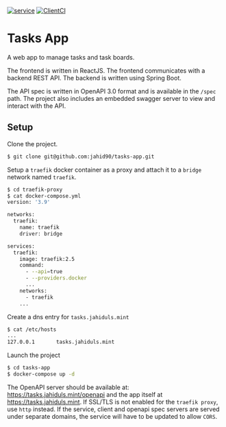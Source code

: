 [![service](https://github.com/jahid90/tasks-app/actions/workflows/service.yml/badge.svg)](https://github.com/jahid90/tasks-app/actions/workflows/service.yml)
[![ClientCI](https://github.com/jahid90/tasks-app/actions/workflows/client.yml/badge.svg)](https://github.com/jahid90/tasks-app/actions/workflows/client.yml)

# Tasks App

A web app to manage tasks and task boards.

The frontend is written in ReactJS. The frontend communicates with a backend REST API. The backend is written using Spring Boot.

The API spec is written in OpenAPI 3.0 format and is available in the `/spec` path. The project also includes an embedded swagger server to view and interact with the API.

## Setup

Clone the project.

```sh
$ git clone git@github.com:jahid90/tasks-app.git
```

Setup a `traefik` docker container as a proxy and attach it to a `bridge` network named `traefik`.

```sh
$ cd traefik-proxy
$ cat docker-compose.yml
version: '3.9'

networks:
  traefik:
    name: traefik
    driver: bridge

services:
  traefik:
    image: traefik:2.5
    command:
      - --api=true
      - --providers.docker
      ...
    networks:
      - traefik
    ...
```

Create a dns entry for `tasks.jahiduls.mint`

```sh
$ cat /etc/hosts
...
127.0.0.1       tasks.jahiduls.mint
```

Launch the project

```sh
$ cd tasks-app
$ docker-compose up -d
```

The OpenAPI server should be available at: https://tasks.jahiduls.mint/openapi and the app itself at https://tasks.jahiduls.mint. If SSL/TLS is not enabled for the `traefik proxy`, use `http` instead. If the service, client and openapi spec servers are served under separate domains, the service will have to be updated to allow `CORS`.
